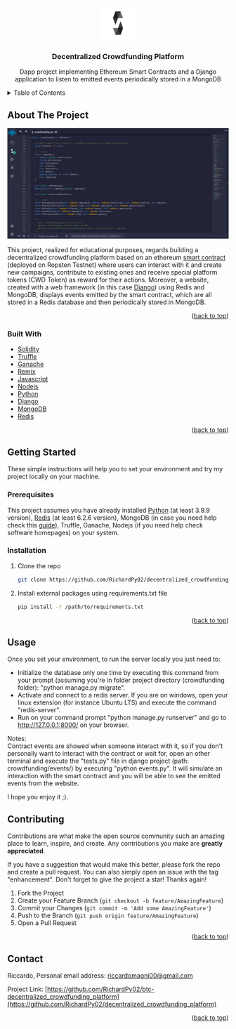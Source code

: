 <div id="top"></div>
<!-- PROJECT LOGO -->
<br />
<div align="center">
  <a href="https://github.com/RichardPy02/decentralized_crowdfunding_platform">
    <img src="crowdfunding/static/logo_solidity.png" alt="Logo" width="80" height="80">
  </a>

  <h3 align="center">Decentralized Crowdfunding Platform</h3>

  <p align="center">
      Dapp project implementing Ethereum Smart Contracts and a Django application to listen to emitted events periodically stored in a MongoDB
    <br/>
    <!-- <a href=""><strong>Visit the website »</strong></a> -->
  </p>
</div>



<!-- TABLE OF CONTENTS -->
<details>
  <summary>Table of Contents</summary>
  <ol>
    <li>
      <a href="#about-the-project">About The Project</a>
      <ul>
        <li><a href="#built-with">Built With</a></li>
      </ul>
    </li>
    <li>
      <a href="#getting-started">Getting Started</a>
      <ul>
        <li><a href="#prerequisites">Prerequisites</a></li>
        <li><a href="#installation">Installation</a></li>
      </ul>
    </li>
    <li><a href="#usage">Usage</a></li>
    <li><a href="#contributing">Contributing</a></li>
    <li><a href="#contact">Contact</a></li>
  </ol>
</details>



<!-- ABOUT THE PROJECT -->
## About The Project

![Home Page image](crowdfunding/static/remix_screen.png)

This project, realized for educational purposes, regards building a decentralized crowdfunding platform based on an ethereum 
[smart contract](https://ropsten.etherscan.io/address/0x86D219D65452b013912B2af7b2E65E903fa3777d)
(deployed on Ropsten Testnet) where users can interact with it and create new campaigns, contribute to existing ones and receive special platform tokens (CWD Token) as reward for their actions.
Moreover, a website, created with a web framework (in this case [Django](https://www.djangoproject.com/)) using Redis and MongoDB, displays events emitted by the smart contract, which are all stored in a Redis database and
then periodically stored in MongoDB. 

<p align="right">(<a href="#top">back to top</a>)</p>



### Built With

* [Solidity](https://docs.soliditylang.org/en/v0.8.11/)
* [Truffle](https://trufflesuite.com/truffle/)
* [Ganache](https://trufflesuite.com/ganache/)
* [Remix](https://github.com/ethereum/remix-desktop/releases)
* [Javascript](https://www.javascript.com/)
* [Nodejs](https://nodejs.org/it/)
* [Python](https://www.python.org/)
* [Django](https://www.djangoproject.com/)
* [MongoDB](https://www.mongodb.com/)
* [Redis](https://redis.io/)

<p align="right">(<a href="#top">back to top</a>)</p>



<!-- GETTING STARTED -->
## Getting Started
These simple instructions will help you to set your environment and try my project locally on your machine.

### Prerequisites

This project assumes you have already installed [Python](https://www.python.org/downloads/) (at least 3.9.9 version), [Redis](https://redis.io/download) (at least 6.2.6 version), MongoDB (in case you need help check this [guide](https://www.html.it/pag/52332/installazione-2/)),
Truffle, Ganache, Nodejs (if you need help check software homepages) on your system.

### Installation

1. Clone the repo
   ```sh
   git clone https://github.com/RichardPy02/decentralized_crowdfunding_platform.git
   ```
2. Install external packages using requirements.txt file
   ```sh
   pip install -r /path/to/requirements.txt
   ```

<p align="right">(<a href="#top">back to top</a>)</p>

<!-- USAGE EXAMPLES -->
## Usage

Once you set your environment, to run the server locally you just need to:
* Initialize the database only one time by executing this command from your prompt (assuming you're in folder project directory (crowdfunding folder): "python manage.py migrate".
* Activate and connect to a redis server. If you are on windows, open your linux extension (for instance Ubuntu LTS) and execute the command "redis-server".
* Run on your command prompt "python manage.py runserver" and go to http://127.0.0.1:8000/ on your browser. 

Notes: <br>
Contract events are showed when someone interact with it, so if you don't personally want to interact with the contract or wait for, open an other terminal and execute the
"tests.py" file in django project (path: crowdfunding/events/) by executing "python events.py". It will simulate an interaction with the smart contract and you will be able to see
the emitted events from the website.

I hope you enjoy it ;).


<!-- CONTRIBUTING -->
## Contributing

Contributions are what make the open source community such an amazing place to learn, inspire, and create. Any contributions you make are **greatly appreciated**.

If you have a suggestion that would make this better, please fork the repo and create a pull request. You can also simply open an issue with the tag "enhancement".
Don't forget to give the project a star! Thanks again!

1. Fork the Project
2. Create your Feature Branch (`git checkout -b feature/AmazingFeature`)
3. Commit your Changes (`git commit -m 'Add some AmazingFeature'`)
4. Push to the Branch (`git push origin feature/AmazingFeature`)
5. Open a Pull Request

<p align="right">(<a href="#top">back to top</a>)</p>

<!-- CONTACT -->
## Contact

Riccardo, 
Personal email address: riccardomagni00@gmail.com

Project Link: [https://github.com/RichardPy02/btc-decentralized_crowdfunding_platform](https://github.com/RichardPy02/decentralized_crowdfunding_platform)

<p align="right">(<a href="#top">back to top</a>)</p>
